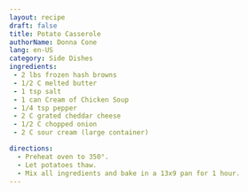 ```yaml
---
layout: recipe
draft: false
title: Potato Casserole
authorName: Donna Cone
lang: en-US
category: Side Dishes
ingredients:
 - 2 lbs frozen hash browns
 - 1/2 C melted butter
 - 1 tsp salt
 - 1 can Cream of Chicken Soup
 - 1/4 tsp pepper
 - 2 C grated cheddar cheese
 - 1/2 C chopped onion
 - 2 C sour cream (large container)

directions:
  - Preheat oven to 350°.
  - Let potatoes thaw.
  - Mix all ingredients and bake in a 13x9 pan for 1 hour.
---
```

